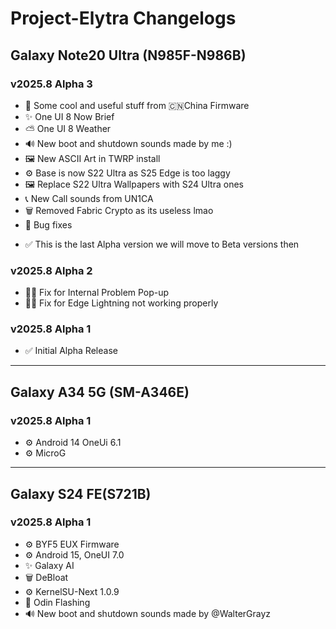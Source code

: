 # Project-Elytra Changelogs

## Galaxy Note20 Ultra (N985F-N986B)
### v2025.8 Alpha 3
- 🤩 Some cool and useful stuff from 🇨🇳China Firmware
- ✨ One UI 8 Now Brief
- ⛅️ One UI 8 Weather
- 🔊 New boot and shutdown sounds made by me :)
- 🖼️ New ASCII Art in TWRP install
- ⚙️ Base is now S22 Ultra as S25 Edge is too laggy
- 🖼️ Replace S22 Ultra Wallpapers with S24 Ultra ones
- 📞 New Call sounds from UN1CA
- 🗑️ Removed Fabric Crypto as its useless lmao
- 🐞 Bug fixes
+ ✅ This is the last Alpha version we will move to Beta versions then

### v2025.8 Alpha 2
- 🐞✅ Fix for Internal Problem Pop-up
- 🐞✅ Fix for Edge Lightning not working properly

### v2025.8 Alpha 1
- ✅ Initial Alpha Release

***
## Galaxy A34 5G (SM-A346E)
### v2025.8 Alpha 1
- ⚙️ Android 14 OneUi 6.1
- ⚙️ MicroG

***
## Galaxy S24 FE(S721B)
### v2025.8 Alpha 1
- ⚙️ BYF5 EUX Firmware
- ⚙️ Android 15, OneUI 7.0
- ✨ Galaxy AI
- 🗑️ DeBloat
- ⚙️ KernelSU-Next 1.0.9
- 📲 Odin Flashing
- 🔊 New boot and shutdown sounds made by @WalterGrayz
